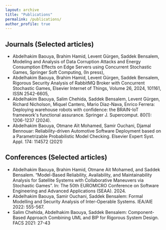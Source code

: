 ```yaml
---
layout: archive
title: "Publications"
permalink: /publications/
author_profile: true
---
```


## Journals (Selected articles)

* Abdelhakim Baouya, Brahim Hamid, Levent Gürgen, Saddek Bensalem, Modeling and Analysis of Data Corruption Attacks and Energy Consumption Effects on Edge Servers using Concurrent Stochastic Games, Springer Soft Computing, (In press),
* Abdelhakim Baouya, Brahim Hamid, Levent Gürgen, Saddek Bensalem, Rigorous Security Analysis of RabbitMQ Broker with Concurrent Stochastic Games, Elsevier Internet of Things, Volume 26, 2024, 101161, ISSN 2542-6605,
* Abdelhakim Baouya, Salim Chehida, Saddek Bensalem, Levent Gürgen, Richard Nicholson, Miquel Cantero, Mario Diaz-Nava, Enrico Ferrera: Deploying warehouse robots with confidence: the BRAIN-IoT framework's functional assurance. Springer J. Supercomput. 80(1): 1206-1237 (2024).
* Abdelhakim Baouya, Otmane Aït Mohamed, Samir Ouchani, Djamal Bennouar: Reliability-driven Automotive Software Deployment based on a Parametrizable Probabilistic Model Checking. Elsevier Expert Syst. Appl. 174: 114572 (2021)

## Conferences (Selected articles)

* Abdelhakim Baouya, Brahim Hamid, Otmane Ait Mohamed, and Saddek Bensalem. “Model-Based Reliability, Availability, and Maintainability Analysis for Satellite Systems with Collaborative Maneuvers via Stochastic Games”. In: The 50th EUROMICRO Conference on Software Engineering and Advanced Applications (SEAA). 2024.
* Abdelhakim Baouya, Samir Ouchani, Saddek Bensalem: Formal Modelling and Security Analysis of Inter-Operable Systems. IEA/AIE 2022: 555-567.
* Salim Chehida, Abdelhakim Baouya, Saddek Bensalem: Component-Based Approach Combining UML and BIP for Rigorous System Design. FACS 2021: 27-43

